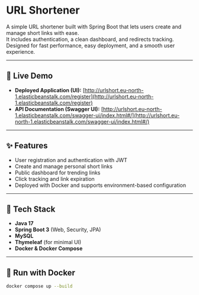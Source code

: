 # URL Shortener

A simple URL shortener built with Spring Boot that lets users create and manage short links with ease.  
It includes authentication, a clean dashboard, and redirects tracking.  
Designed for fast performance, easy deployment, and a smooth user experience.

---

## 🚀 Live Demo

- **Deployed Application (UI):** [http://urlshort.eu-north-1.elasticbeanstalk.com/register](http://urlshort.eu-north-1.elasticbeanstalk.com/register)  
- **API Documentation (Swagger UI):** [http://urlshort.eu-north-1.elasticbeanstalk.com/swagger-ui/index.html#/](http://urlshort.eu-north-1.elasticbeanstalk.com/swagger-ui/index.html#/)

---

## ✨ Features

- User registration and authentication with JWT  
- Create and manage personal short links  
- Public dashboard for trending links  
- Click tracking and link expiration  
- Deployed with Docker and supports environment-based configuration  

---

## 🧩 Tech Stack

- **Java 17**  
- **Spring Boot 3** (Web, Security, JPA)  
- **MySQL**  
- **Thymeleaf** (for minimal UI)  
- **Docker & Docker Compose**

---

## 🐳 Run with Docker

```bash
docker compose up --build
